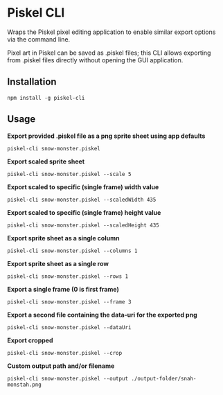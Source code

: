 # Piskel CLI

Wraps the Piskel pixel editing application to enable similar export options via the command line.

Pixel art in Piskel can be saved as .piskel files; this CLI allows exporting from .piskel files directly without opening the GUI application.

## Installation
```
npm install -g piskel-cli
```

## Usage
**Export provided .piskel file as a png sprite sheet using app defaults**
```
piskel-cli snow-monster.piskel
```

**Export scaled sprite sheet**
```
piskel-cli snow-monster.piskel --scale 5
```

**Export scaled to specific (single frame) width value**
```
piskel-cli snow-monster.piskel --scaledWidth 435
```

**Export scaled to specific (single frame) height value**
```
piskel-cli snow-monster.piskel --scaledHeight 435
```

**Export sprite sheet as a single column**
```
piskel-cli snow-monster.piskel --columns 1
```

**Export sprite sheet as a single row**
```
piskel-cli snow-monster.piskel --rows 1
```

**Export a single frame (0 is first frame)**
```
piskel-cli snow-monster.piskel --frame 3
```

**Export a second file containing the data-uri for the exported png**
```
piskel-cli snow-monster.piskel --dataUri
```

**Export cropped**
```
piskel-cli snow-monster.piskel --crop
```

**Custom output path and/or filename**
```
piskel-cli snow-monster.piskel --output ./output-folder/snah-monstah.png
```